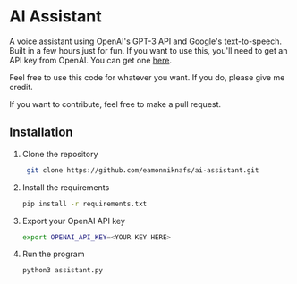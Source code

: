 # AI Assistant
A voice assistant using OpenAI's GPT-3 API and Google's text-to-speech. Built in a few hours just for fun. If you want to use this, you'll need to get an API key from OpenAI. You can get one [here](https://beta.openai.com/).

Feel free to use this code for whatever you want. If you do, please give me credit.

If you want to contribute, feel free to make a pull request.

## Installation
1. Clone the repository
   ```bash
    git clone https://github.com/eamonniknafs/ai-assistant.git
    ```
2. Install the requirements
    ```bash
    pip install -r requirements.txt
    ```
3. Export your OpenAI API key
    ```bash
    export OPENAI_API_KEY=<YOUR KEY HERE>
    ```
4. Run the program
    ```bash
    python3 assistant.py
    ```